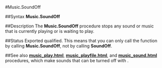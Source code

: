 
#Music.SoundOff

##Syntax
**Music.SoundOff**



##Description
The **Music.SoundOff** procedure stops any sound or music that is currently playing or is waiting to play.



##Status
Exported qualified.
This means that you can only call the function by calling **Music.SoundOff**, not by calling **SoundOff**.



##See also
**[music_play.html](Music.Play)**, **[music_playfile.html](Music.PlayFile)**, and **[music_sound.html](Music.Sound)** procedures, which make sounds that can be turned off with **[](Music.SoundOff)**.


